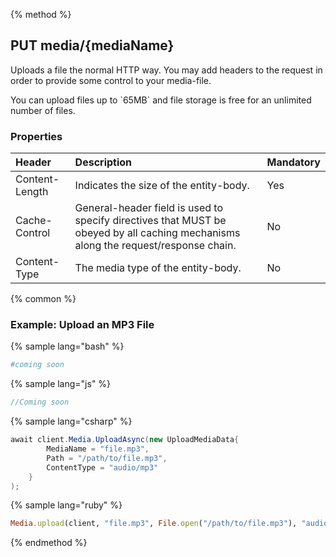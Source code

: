 {% method %}
## PUT media/{mediaName}
Uploads a file the normal HTTP way. You may add headers to the request in order to provide some control to your media-file.

<aside class="alert general small">
You can upload files up to `65MB` and file storage is free for an unlimited number of files.
</aside>

### Properties
| Header         | Description                                                                                                                        | Mandatory |
|:---------------|:-----------------------------------------------------------------------------------------------------------------------------------|:----------|
| Content-Length | Indicates the size of the entity-body.                                                                                             | Yes       |
| Cache-Control  | General-header field is used to specify directives that MUST be obeyed by all caching mechanisms along the request/response chain. | No        |
| Content-Type   | The media type of the entity-body.                                                                                                 | No        |

{% common %}
### Example: Upload an MP3 File

{% sample lang="bash" %}
```bash
#coming soon
```

{% sample lang="js" %}
```js
//Coming soon
```

{% sample lang="csharp" %}
```csharp
await client.Media.UploadAsync(new UploadMediaData{
		MediaName = "file.mp3",
		Path = "/path/to/file.mp3",
		ContentType = "audio/mp3"
	}
);
```

{% sample lang="ruby" %}
```ruby
Media.upload(client, "file.mp3", File.open("/path/to/file.mp3"), "audio/mp3")
```
{% endmethod %}
